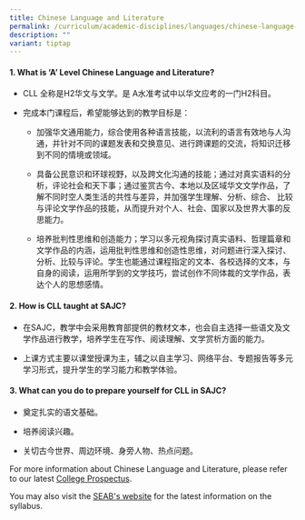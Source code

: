 ```yaml
---
title: Chinese Language and Literature
permalink: /curriculum/academic-disciplines/languages/chinese-language-and-literature/
description: ""
variant: tiptap
---
```

<h4><strong>1. What is ‘A’ Level Chinese Language and Literature?</strong></h4>
<ul data-tight="true" class="tight">
<li>
<p>CLL 全称是H2华文与文学。是 A水准考试中以华文应考的一门H2科目。</p>
</li>
<li>
<p>完成本门课程后，希望能够达到的教学目标是：</p>
<ul data-tight="true" class="tight">
<li>
<p>加强华文通用能力，综合使用各种语言技能，以流利的语言有效地与人沟通，并针对不同的课题发表和交换意见、进行跨课题的交流，将知识迁移到不同的情境或领域。</p>
</li>
<li>
<p>具备公民意识和环球视野，以及跨文化沟通的技能；通过对真实语料的分析，评论社会和天下事；通过鉴赏古今、本地以及区域华文文学作品，了解不同时空人类生活的共性与差异，并加强学生理解、分析、综合、
比较与评论文学作品的技能，从而提升对个人、社会、国家以及世界大事的反思能力。</p>
</li>
<li>
<p>培养批判性思维和创造能力；学习以多元视角探讨真实语料、哲理篇章和文学作品的内涵，运用批判性思维和创造性思维，对问题进行深入探讨、分析、比较与评论。学生也能通过课程指定的文本、各校选择的文本，与自身的阅读，运用所学到的文学技巧，尝试创作不同体裁的文学作品，表达个人的思想感情。</p>
</li>
</ul>
</li>
</ul>
<h4><strong>2. How is CLL taught at SAJC?</strong></h4>
<ul data-tight="true" class="tight">
<li>
<p>在SAJC，教学中会采用教育部提供的教材文本，也会自主选择一些语文及文学作品进行教学，培养学生在写作、阅读理解、文学赏析方面的能力。</p>
</li>
<li>
<p>上课方式主要以课堂授课为主，辅之以自主学习、网络平台、专题报告等多元学习形式，提升学生的学习能力和教学体验。</p>
</li>
</ul>
<h4><strong>3. What can you do to prepare yourself for CLL in SAJC?</strong></h4>
<ul data-tight="true" class="tight">
<li>
<p>奠定扎实的语文基础。</p>
</li>
<li>
<p>培养阅读兴趣。</p>
</li>
<li>
<p>关切古今世界、周边环境、身旁人物、热点问题。</p>
</li>
</ul>
<p></p>
<p>For more information about Chinese Language and Literature, please refer
to our latest <a href="/admissions/college-prospectus/" rel="noopener nofollow" target="_blank">College Prospectus</a>.</p>
<p>You may also visit the <a href="https://www.seab.gov.sg/gce-a-level/school-candidates/" rel="noopener nofollow" target="_blank">SEAB's website</a> for
the latest information on the syllabus.</p>
<p></p>